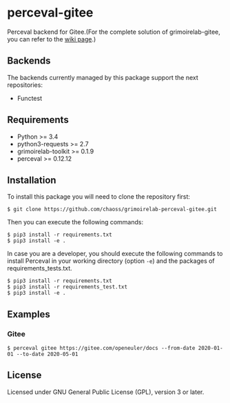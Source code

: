 # perceval-gitee

Perceval backend for Gitee.(For the complete solution of grimoirelab-gitee, you can refer to the [wiki page](https://github.com/grimoirelab-gitee/grimoirelab/wiki/How-to-run-grimoirelab-gitee%3F).)


## Backends

The backends currently managed by this package support the next repositories:

* Functest

## Requirements

* Python >= 3.4
* python3-requests >= 2.7
* grimoirelab-toolkit >= 0.1.9
* perceval >= 0.12.12

## Installation

To install this package you will need to clone the repository first:

```
$ git clone https://github.com/chaoss/grimoirelab-perceval-gitee.git
```

Then you can execute the following commands:
```
$ pip3 install -r requirements.txt
$ pip3 install -e .
```

In case you are a developer, you should execute the following commands to install Perceval in your working directory (option `-e`) and the packages of requirements_tests.txt.
```
$ pip3 install -r requirements.txt
$ pip3 install -r requirements_test.txt
$ pip3 install -e .
```

## Examples

### Gitee

```
$ perceval gitee https://gitee.com/openeuler/docs --from-date 2020-01-01 --to-date 2020-05-01
```

## License

Licensed under GNU General Public License (GPL), version 3 or later.
